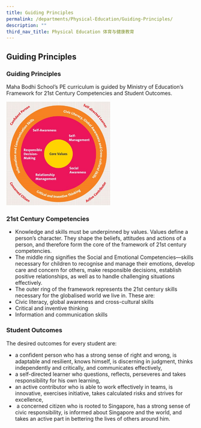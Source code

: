 ```yaml
---
title: Guiding Principles
permalink: /departments/Physical-Education/Guiding-Principles/
description: ""
third_nav_title: Physical Education 体育与健康教育
---
```

## Guiding Principles

### Guiding Principles

Maha Bodhi School’s PE curriculum is guided by Ministry of Education’s Framework for 21st Century Competencies and Student Outcomes.


<img style="width: 55%;" src="/images/swissroll.jpeg"> 


### 21st Century Competencies

*   Knowledge and skills must be underpinned by values. Values define a person’s character. They shape the beliefs, attitudes and actions of a person, and therefore form the core of the framework of 21st century competencies.
*   The middle ring signifies the Social and Emotional Competencies—skills necessary for children to recognise and manage their emotions, develop care and concern for others, make responsible decisions, establish positive relationships, as well as to handle challenging situations effectively.
*   The outer ring of the framework represents the 21st century skills necessary for the globalised world we live in. These are:
*   Civic literacy, global awareness and cross-cultural skills
*   Critical and inventive thinking
*   Information and communication skills

### Student Outcomes


The desired outcomes for every student are:

*   a confident person who has a strong sense of right and wrong, is adaptable and resilient, knows himself, is discerning in judgment, thinks independently and critically, and communicates effectively,
*   a self-directed learner who questions, reflects, perseveres and takes responsibility for his own learning,
*   an active contributor who is able to work effectively in teams, is innovative, exercises initiative, takes calculated risks and strives for excellence,
*   &nbsp;a concerned citizen who is rooted to Singapore, has a strong sense of civic responsibility, is informed about Singapore and the world, and takes an active part in bettering the lives of others around him.
